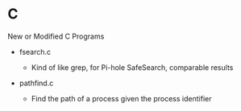 # C
New or Modified C Programs

- fsearch.c
  - Kind of like grep, for Pi-hole SafeSearch, comparable results
  
- pathfind.c
  - Find the path of a process given the process identifier
